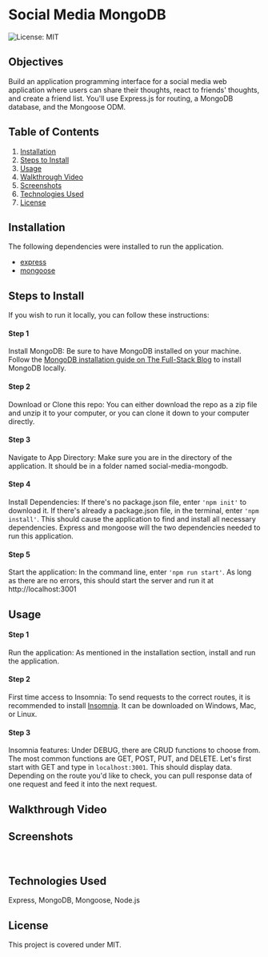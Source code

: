 # Social Media MongoDB

![License: MIT](https://img.shields.io/badge/License-MIT-yellow.svg)

## Objectives 
Build an application programming interface for a social media web application where users can share their thoughts, react to friends' thoughts, and create a friend list. You'll use Express.js for routing, a MongoDB database, and the Mongoose ODM. 

## Table of Contents
1. [Installation](#installation)
2. [Steps to Install](#steps-to-install)
3. [Usage](#usage)
4. [Walkthrough Video](#walkthrough-video)
5. [Screenshots](#screenshots)
6. [Technologies Used](#technologies-used)
7. [License](#license)

## Installation
The following dependencies were installed to run the application. 
* [express](https://www.npmjs.com/package/express)
* [mongoose](https://www.npmjs.com/package/mongoose)

## Steps to Install
If you wish to run it locally, you can follow these instructions:

#### Step 1

Install MongoDB:
Be sure to have MongoDB installed on your machine. Follow the [MongoDB installation guide on The Full-Stack Blog](https://coding-boot-camp.github.io/full-stack/mongodb/how-to-install-mongodb) to install MongoDB locally.

#### Step 2

Download or Clone this repo:
You can either download the repo as a zip file and unzip it to your computer, or you can clone it down to your computer directly.

#### Step 3

Navigate to App Directory:
Make sure you are in the directory of the application. It should be in a folder named social-media-mongodb. 

#### Step 4

Install Dependencies:
If there's no package.json file, enter `'npm init'` to download it. If there's already a package.json file, in the terminal, enter `'npm install'`. This should cause the application to find and install all necessary dependencies. Express and mongoose will the two dependencies needed to run this application. 

#### Step 5

Start the application:
In the command line, enter `'npm run start'`. As long as there are no errors, this should start the server and run it at http://localhost:3001

## Usage

#### Step 1

Run the application:
As mentioned in the installation section, install and run the application.

#### Step 2

First time access to Insomnia:
To send requests to the correct routes, it is recommended to install [Insomnia](https://insomnia.rest/download). It can be downloaded on Windows, Mac, or Linux.

#### Step 3

Insomnia features:
Under DEBUG, there are CRUD functions to choose from. The most common functions are GET, POST, PUT, and DELETE. Let's first start with GET and type in `localhost:3001`. This should display data. Depending on the route you'd like to check, you can pull response data of one request and feed it into the next request.

## Walkthrough Video
[]()

## Screenshots
![]()
![]()
![]()

## Technologies Used
Express, MongoDB, Mongoose, Node.js

## License
This project is covered under MIT.


